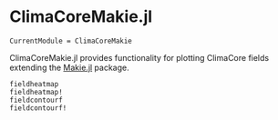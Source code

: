 # ClimaCoreMakie.jl

```@meta
CurrentModule = ClimaCoreMakie
```

ClimaCoreMakie.jl provides functionality for plotting ClimaCore fields extending the [Makie.jl](https://github.com/MakieOrg/Makie.jl) package.

```@docs
fieldheatmap
fieldheatmap!
fieldcontourf
fieldcontourf!
```
